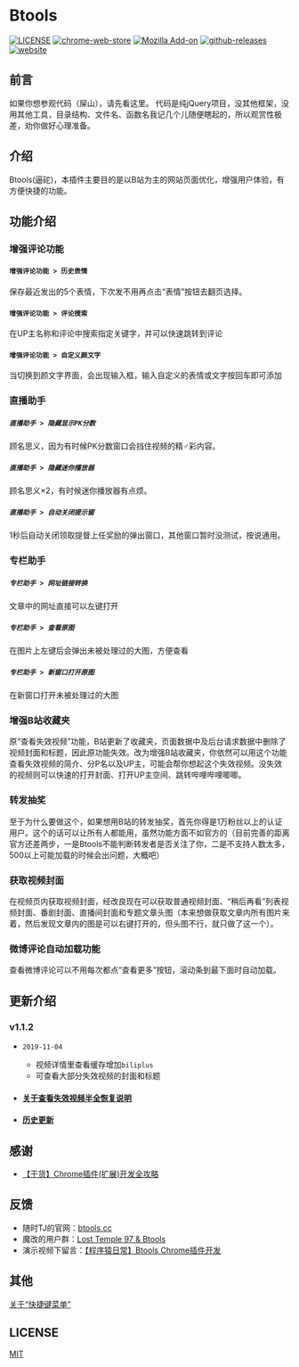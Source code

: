 # Btools

[![LICENSE](https://img.shields.io/github/license/imba97/Btools.svg)](https://github.com/imba97/Btools/blob/master/LICENSE)
[![chrome-web-store](https://img.shields.io/chrome-web-store/users/codgofkgobbmgglciccjabipdlgefnch.svg)](https://chrome.google.com/webstore/detail/btools/codgofkgobbmgglciccjabipdlgefnch)
[![Mozilla Add-on](https://img.shields.io/amo/users/Btools.svg)](https://addons.mozilla.org/zh-CN/firefox/addon/btools)
[![github-releases](https://img.shields.io/github/downloads/imba97/Btools/total.svg)](https://github.com/imba97/Btools/releases)
[![website](https://img.shields.io/website-up-down-green-red/https/shields.io.svg?label=website)](http://btools.cc)

## 前言
如果你想参观代码（屎山），请先看这里。
代码是纯jQuery项目，没其他框架，没用其他工具，目录结构、文件名、函数名我记几个儿随便瞎起的，所以观赏性极差，劝你做好心理准备。

## 介绍
Btools(逼砣)，本插件主要目的是以B站为主的网站页面优化，增强用户体验，有方便快捷的功能。

## 功能介绍

### 增强评论功能

#### `增强评论功能 > 历史表情`
保存最近发出的5个表情，下次发不用再点击“表情”按钮去翻页选择。

#### `增强评论功能 > 评论搜索`
在UP主名称和评论中搜索指定关键字，并可以快速跳转到评论

#### `增强评论功能 > 自定义颜文字`
当切换到颜文字界面，会出现输入框，输入自定义的表情或文字按回车即可添加

### 直播助手

##### `直播助手 > 隐藏显示PK分数`
顾名思义，因为有时候PK分数窗口会挡住视频的精♂彩内容。

##### `直播助手 > 隐藏迷你播放器`
顾名思义×2，有时候迷你播放器有点烦。

##### `直播助手 > 自动关闭提示窗`
1秒后自动关闭领取提督上任奖励的弹出窗口，其他窗口暂时没测试，按说通用。

### 专栏助手

##### `专栏助手 > 网址链接转换`
文章中的网址直接可以左键打开

##### `专栏助手 > 查看原图`
在图片上左键后会弹出未被处理过的大图，方便查看

##### `专栏助手 > 新窗口打开原图`
在新窗口打开未被处理过的大图

### 增强B站收藏夹
原“查看失效视频”功能，B站更新了收藏夹，页面数据中及后台请求数据中删除了视频封面和标题，因此原功能失效。改为增强B站收藏夹，你依然可以用这个功能查看失效视频的简介、分P名以及UP主，可能会帮你想起这个失效视频。没失效的视频则可以快速的打开封面、打开UP主空间、跳转哔哩哔哩唧唧。

### 转发抽奖
至于为什么要做这个，如果想用B站的转发抽奖，首先你得是1万粉丝以上的认证用户。这个的话可以让所有人都能用，虽然功能方面不如官方的（目前完善的距离官方还差两步，一是Btools不能判断转发者是否关注了你，二是不支持人数太多，500以上可能加载的时候会出问题，大概吧）

### 获取视频封面
在视频页内获取视频封面，经改良现在可以获取普通视频封面、“稍后再看”列表视频封面、番剧封面、直播间封面和专题文章头图（本来想做获取文章内所有图片来着，然后发现文章内的图是可以右键打开的，但头图不行，就只做了这一个）。

### 微博评论自动加载功能
查看微博评论可以不用每次都点“查看更多”按钮，滚动条到最下面时自动加载。

## 更新介绍

### v1.1.2
* `2019-11-04`
   * 视频详情里查看缓存增加`biliplus`
   * 可查看大部分失效视频的封面和标题

* #### [关于查看失效视频半全恢复说明](https://btools.cc/announcement-2019-10-04/)

* #### [历史更新](https://btools.cc/tag/update/)

## 感谢
* [【干货】Chrome插件(扩展)开发全攻略](https://www.cnblogs.com/liuxianan/p/chrome-plugin-develop.html)

## 反馈
* 随时TJ的官网：[btools.cc](http://btools.cc)
* 魔改的用户群：[Lost Temple 97 & Btools](https://jq.qq.com/?_wv=1027&k=5WdaKxF)
* 演示视频下留言：[【程序猿日常】Btools Chrome插件开发](https://www.bilibili.com/video/av38950957/)

## 其他

[关于“快捷键菜单”](http://btools.cc/hot-key-menu/)

## LICENSE
[MIT](https://github.com/imba97/Btools/blob/master/LICENSE)
